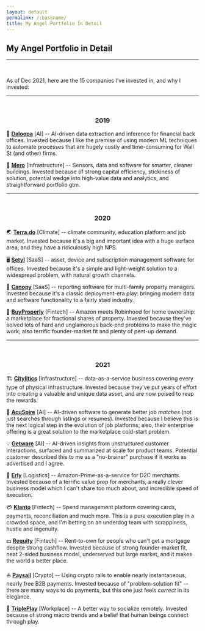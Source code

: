 ```yaml
---
layout: default
permalink: /:basename/
title: My Angel Portfolio In Detail
---
```


## My Angel Portfolio in Detail

----

<br/>

As of Dec 2021, here are the 15 companies I've invested in, and why I invested:

----
<br/>

### <center>2019</center>

🧠 **[Daloopa](https://www.daloopa.com/)** [AI] -- AI-driven data extraction and inference for financial back offices.  Invested because I like the premise of using modern ML techniques to automate processes that are hugely costly and time-consuming for Wall St (and other) firms.

🏢 **[Mero](https://mero.co/)** [Infrastructure] -- Sensors, data and software for smarter, cleaner buildings.  Invested because of strong capital efficiency, stickiness of solution, potential wedge into high-value data and analytics, and straightforward portfolio gtm.

----
<br/>

### <center>2020</center>

🌏 **[Terra.do](https://terra.do)** [Climate] -- climate community, education platform and job market.  Invested because it's a big and important idea with a huge surface area, and they have a ridiculously high NPS. 

🖥️ **[Setyl](https://www.setyl.com/)** [SaaS] -- asset, device and subscription management software for offices.  Invested because it's a simple and light-weight solution to a widespread problem, with natural growth channels. 

🏫 **[Canopy](https://www.canopyanalytics.com/)** [SaaS] -- reporting software for multi-family property managers.  Invested because it's a classic deployment-era play: bringing modern data and software functionality to a fairly staid industry.

🏡 **[BuyProperly](https://buyproperly.ca/)** [Fintech] -- Amazon meets Robinhood for home ownership: a marketplace for fractional shares of property.  Invested because they've solved lots of hard and unglamorous back-end problems to make the magic work; also terrific founder-market fit and plenty of pent-up demand.

----
<br/>

### <center>2021</center>

🏗️ **[Citylitics](https://citylitics.com/)** [Infrastructure] -- data-as-a-service business covering every type of physical infrastructure.  Invested because they've put years of effort into creating a valuable and unique data asset, and are now poised to reap the rewards.

🤝 **[AcuSpire](https://www.acuspire.ai)** [AI] -- AI-driven software to generate better job *matches* (not just searches through listings or resumes).  Invested because I believe this is the next logical step in the evolution of job platforms; also, their enterprise offering is a great solution to the marketplace cold-start problem.

💡 **[Getware](https://www.getware.ai/)** [AI] -- AI-driven insights from unstructured customer interactions, surfaced and summarized at scale for product teams.  Potential customer described this to me as a "no-brainer" purchase if it works as advertised and I agree.

🚚 **[Erly](https://www.geterly.com)** [Logistics] -- Amazon-Prime-as-a-service for D2C merchants.  Invested because of a terrific value prop for merchants, a really clever business model which I can't share too much about, and incredible speed of execution.

💳 **[Klanto](https://www.klanto.com)** [Fintech] -- Spend management platform covering cards, payments, reconciliation and much more.  This is a pure execution play in a crowded space, and I'm betting on an underdog team with scrappiness, hustle and ingenuity.

💵 **[Requity](https://www.requityhomes.com)** [Fintech] -- Rent-to-own for people who can't get a mortgage despite strong cashflow.  Invested because of strong founder-market fit, neat 2-sided business model, underserved but large market, and it makes the world a better place.

⛵️ **[Paysail](https://paysail.us)** [Crypto] -- Using crypto rails to enable nearly instantaneous, nearly free B2B payments.  Invested because of "problem-solution fit" -- there are many ways to do payments, but this one just feels *correct* in its elegance.  

🎲 **[TriplePlay](https://tripleplay.ai)** [Workplace] -- A better way to socialize remotely.  Invested because of strong macro trends and a belief that human beings connect through play.

<!--

----
<br/>

### <center>2021</center>


🛒 **[Arima](https://www.arimadata.com)** [AI] -- Using synthetic data to create rich audiences that are privacy-compliant by construction.  Invested because it's the perfect intersection of founder, market, macro, research, tech and traction.

-->

<br/>
<br/>